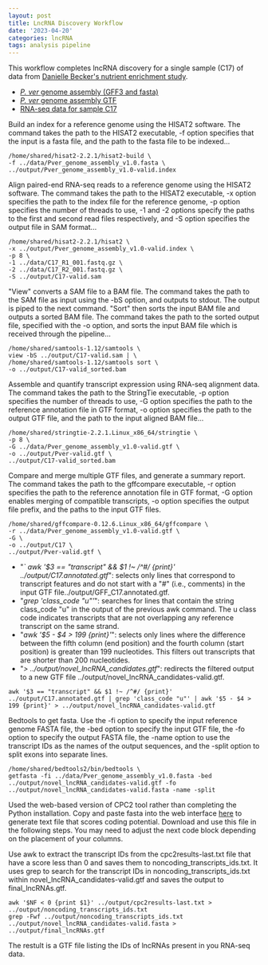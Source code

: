 ```yaml
---
layout: post
title: LncRNA Discovery Workflow
date: '2023-04-20'
categories: lncRNA
tags: analysis pipeline
---
```


This workflow completes lncRNA discovery for a single sample (C17) of data from [Danielle Becker's nutrient enrichment study](https://github.com/hputnam/Becker_E5).

* [_P. ver_ genome assembly (GFF3 and fasta)](http://pver.reefgenomics.org/download/)
* [_P. ver_ genome assembly GTF](https://gannet.fish.washington.edu/Atumefaciens/20230127-pver-gff_to_gtf/)
* [RNA-seq data for sample C17](https://gannet.fish.washington.edu/Atumefaciens/hputnam-Becker_E5/Becker_RNASeq/data/raw/)

Build an index for a reference genome using the HISAT2 software. The command takes the path to the HISAT2 executable, -f option specifies that the input is a fasta file, and the path to the fasta file to be indexed...

```
/home/shared/hisat2-2.2.1/hisat2-build \
-f ../data/Pver_genome_assembly_v1.0.fasta \
../output/Pver_genome_assembly_v1.0-valid.index
```

Align paired-end RNA-seq reads to a reference genome using the HISAT2 software. The command takes the path to the HISAT2 executable, -x option specifies the path to the index file for the reference genome, -p option specifies the number of threads to use, -1 and -2 options specify the paths to the first and second read files respectively, and -S option specifies the output file in SAM format...

```
/home/shared/hisat2-2.2.1/hisat2 \
-x ../output/Pver_genome_assembly_v1.0-valid.index \
-p 8 \
-1 ../data/C17_R1_001.fastq.gz \
-2 ../data/C17_R2_001.fastq.gz \
-S ../output/C17-valid.sam
```

"View" converts a SAM file to a BAM file. The command takes the path to the SAM file as input using the -bS option, and outputs to stdout. The output is piped to the next command. "Sort" then sorts the input BAM file and outputs a sorted BAM file. The command takes the path to the sorted output file, specified with the -o option, and sorts the input BAM file which is received through the pipeline...

```
/home/shared/samtools-1.12/samtools \
view -bS ../output/C17-valid.sam | \
/home/shared/samtools-1.12/samtools sort \
-o ../output/C17-valid_sorted.bam
```

Assemble and quantify transcript expression using RNA-seq alignment data. The command takes the path to the StringTie executable, -p option specifies the number of threads to use, -G option specifies the path to the reference annotation file in GTF format, -o option specifies the path to the output GTF file, and the path to the input aligned BAM file...

```
/home/shared/stringtie-2.2.1.Linux_x86_64/stringtie \
-p 8 \
-G ../data/Pver_genome_assembly_v1.0-valid.gtf \
-o ../output/Pver-valid.gtf \
../output/C17-valid_sorted.bam
```

Compare and merge multiple GTF files, and generate a summary report. The command takes the path to the gffcompare executable, -r option specifies the path to the reference annotation file in GTF format, -G option enables merging of compatible transcripts, -o option specifies the output file prefix, and the paths to the input GTF files.

```
/home/shared/gffcompare-0.12.6.Linux_x86_64/gffcompare \
-r ../data/Pver_genome_assembly_v1.0-valid.gtf \
-G \
-o ../output/C17 \
../output/Pver-valid.gtf \
```

* "_` awk '$3 == "transcript" && $1 !~ /^#/ {print}' ../output/C17.annotated.gtf_": selects only lines that correspond to transcript features and do not start with a "#" (i.e., comments) in the input GTF file../output/GFF_C17.annotated.gtf.
* "_grep 'class_code "u"'_": searches for lines that contain the string class_code "u" in the output of the previous awk command. The u class code indicates transcripts that are not overlapping any reference transcript on the same strand.
* "_awk '$5 - $4 > 199 {print}'_": selects only lines where the difference between the fifth column (end position) and the fourth column (start position) is greater than 199 nucleotides. This filters out transcripts that are shorter than 200 nucleotides.
* "_> ../output/novel_lncRNA_candidates.gtf_": redirects the filtered output to a new GTF file ../output/novel_lncRNA_candidates-valid.gtf.

```
awk '$3 == "transcript" && $1 !~ /^#/ {print}' ../output/C17.annotated.gtf | grep 'class_code "u"' | awk '$5 - $4 > 199 {print}' > ../output/novel_lncRNA_candidates-valid.gtf
```

Bedtools to get fasta. Use the -fi option to specify the input reference genome FASTA file, the -bed option to specify the input GTF file, the -fo option to specify the output FASTA file, the -name option to use the transcript IDs as the names of the output sequences, and the -split option to split exons into separate lines.

```
/home/shared/bedtools2/bin/bedtools \
getfasta -fi ../data/Pver_genome_assembly_v1.0.fasta -bed ../output/novel_lncRNA_candidates-valid.gtf -fo ../output/novel_lncRNA_candidates-valid.fasta -name -split
```

Used the web-based version of CPC2 tool rather than completing the Python installation. Copy and paste fasta into the web interface [here](http://cpc2.gao-lab.org/) to generate text file that scores coding potential. Download and use this file in the following steps. You may need to adjust the next code block depending on the placement of your columns. 

Use awk to extract the transcript IDs from the cpc2results-last.txt file that have a score less than 0 and saves them to noncoding_transcripts_ids.txt. It uses grep to search for the transcript IDs in noncoding_transcripts_ids.txt within novel_lncRNA_candidates-valid.gtf and saves the output to final_lncRNAs.gtf.

```
awk '$NF < 0 {print $1}' ../output/cpc2results-last.txt > ../output/noncoding_transcripts_ids.txt
grep -Fwf ../output/noncoding_transcripts_ids.txt ../output/novel_lncRNA_candidates-valid.fasta > ../output/final_lncRNAs.gtf
```

The restult is a GTF file listing the IDs of lncRNAs present in you RNA-seq data.